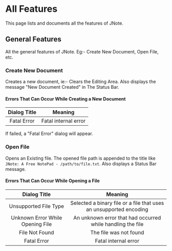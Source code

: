 # All Features

This page lists and documents all the features of JNote.

## General Features

All the general features of JNote. Eg:- Create New Document, Open File, etc.

### Create New Document

Creates a new document, ie:- Clears the Editing Area.
Also displays the message "New Document Created" in The Status Bar.

#### Errors That Can Occur While Creating a New Document

| Dialog Title | Meaning |
| :---: | :---: |
| Fatal Error | Fatal internal error |

If failed, a "Fatal Error" dialog will appear.

### Open File

Opens an Existing file.
The opened file path is appended to the title like `JNote: A Free NotePad - /path/to/file.txt`.
Also displays a Status Bar message.

#### Errors That Can Occur While Opening a File

| Dialog Title | Meaning |
| :---: | :---: |
| Unsupported File Type| Selected a binary file or a file that uses an unsupported encoding |
| Unknown Error While Opening File | An unknown error that had occurred while handling the file |
| File Not Found | The file was not found |
| Fatal Error | Fatal internal error |
